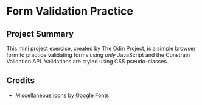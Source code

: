 # Form Validation Practice

## Project Summary
This mini project exercise, created by The Odin Project, is a simple browser form to practice validating forms using *only* JavaScript and the Constrain Validation API. Validations are styled using CSS pseudo-classes.

## Credits

* [Miscellaneous icons](https://fonts.google.com/) by Google Fonts